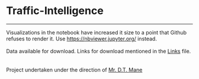 # Traffic-Intelligence

___

Visualizations in the notebook have increased it size to a point that Github refuses to render it. Use https://nbviewer.jupyter.org/ instead.<br /><br />
Data available for download. Links for download mentioned in the [Links](https://github.com/abhix95/Traffic-Intelligence/blob/master/Links) file.
<br /><br /><br />
Project undertaken under the direction of [Mr. D.T. Mane](http://faculty.gineecorp.com/UploadCV/Resume%20DTM%202016.docx)

